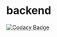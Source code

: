 # backend

[![Codacy Badge](https://api.codacy.com/project/badge/Grade/7f9b5c1180a346c8a308420e849d225c)](https://app.codacy.com/gh/ISPP-G5/NexONG_Backend?utm_source=github.com&utm_medium=referral&utm_content=ISPP-G5/NexONG_Backend&utm_campaign=Badge_Grade)